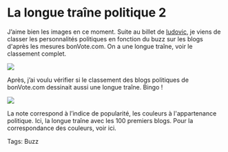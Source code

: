 # La longue traîne politique 2

J’aime bien les images en ce moment. Suite au billet de [ludovic](http://www.lbcd78.fr/2006/12/15/suivre-levolution-de-la-representation-des-candidats-a-la-presidentielle-sur-internet/), je viens de classer les personnalités politiques en fonction du buzz sur les blogs d'après les mesures bonVote.com. On a une longue traîne, voir le classement complet.

![](https://tcrouzet.com/images_tc/200612homlongtail.gif)

Après, j’ai voulu vérifier si le classement des blogs politiques de bonVote.com dessinait aussi une longue traîne. Bingo !

![](https://tcrouzet.com/images_tc/200612longtail.gif)

La note correspond à l’indice de popularité, les couleurs à l'appartenance politique. Ici, la longue traîne avec les 100 premiers blogs. Pour la correspondance des couleurs, voir ici.

Tags: Buzz